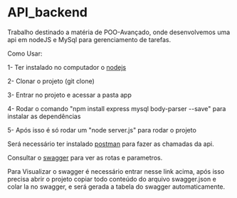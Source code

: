 # API_backend

Trabalho destinado a matéria de POO-Avançado, onde desenvolvemos uma api em nodeJS e MySql para gerenciamento de tarefas.

Como Usar:

1- Ter instalado no computador o [nodejs](https://nodejs.org/en/download/)

2- Clonar o projeto (git clone)

3- Entrar no projeto e acessar a pasta app

4- Rodar o comando "npm install express mysql body-parser --save" para instalar as dependências

5- Após isso é só rodar um "node server.js" para rodar o projeto

Será necessário ter instalado [postman](https://www.postman.com/downloads/) para fazer as chamadas da api.

Consultar o [swagger](https://editor.swagger.io/) para ver as rotas e parametros.

Para Visualizar o swagger é necessário entrar nesse link acima, após isso precisa abrir o projeto copiar todo conteúdo do arquivo swagger.json e colar la no swagger, e será gerada a tabela do swagger automaticamente.
